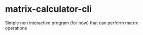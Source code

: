 # matrix-calculator-cli
Simple non interactive program (for now) that can perform matrix operations 

